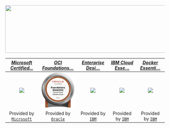 
<!--
**athulak/athulak** is a ✨ _special_ ✨ repository because its `README.md` (this file) appears on your GitHub profile.

Here are some ideas to get you started:

- 🔭 I’m currently working on ...
- 🌱 I’m currently learning ...
- 👯 I’m looking to collaborate on ...
- 🤔 I’m looking for help with ...
- 💬 Ask me about ...
- 📫 How to reach me: ...
- 😄 Pronouns: ...
- ⚡ Fun fact: ...
-->

<img src="https://github.com/athulak/athulak/raw/master/assets/digital_rain_banner.gif" width="913" height="150"/>

|[*Microsoft Certified...*](https://www.credly.com/badges/4203e615-de6a-4594-b3df-f9e32c330513/public_url, "Microsoft Certified: Azure Fundamentals")|[*OCI Foundations…*](https://catalog-education.oracle.com/pls/certview/sharebadge?id=B1DAF90CBBBB1B824BBBC8F95A1F2F03A1AC63D4C1B56CC746D19443AFD5B257, "OCI Foundations 2021 Associate")|[*Enterprise Desi…*](https://www.credly.com/badges/f35df941-bf87-468f-b3bc-8783fb0622e6/public, "Enterprise Design Thinking Practitioner")|[*IBM Cloud Esse…*](https://www.credly.com/badges/1e7d3f64-a1eb-460e-b724-503d53b5bfc2/public, "IBM Cloud Essentials")|[*Docker Essenti…*](https://www.credly.com/badges/e62ba2f1-8436-4406-8682-593f17bc8a41/public, "Docker Essentials")|
|:-------------:|:-------------:|:-------------:|:-------------:|:-------------:|
|[<img src="https://athulak.com/assets/badges/microsoft-certified-azure-fundamentals.png?v2" width="150"/>](https://www.credly.com/badges/4203e615-de6a-4594-b3df-f9e32c330513/public_url, "Microsoft Certified: Azure Fundamentals")|[<img src="https://raw.githubusercontent.com/athulak/athulak/master/assets/50_Oracle_Cloud_Infrastructure.png" width="150"/>](https://catalog-education.oracle.com/pls/certview/sharebadge?id=B1DAF90CBBBB1B824BBBC8F95A1F2F03A1AC63D4C1B56CC746D19443AFD5B257, "OCI Foundations 2021 Associate")|[<img src="https://images.credly.com/images/bc08972c-3c7d-4b99-82a0-c94bcca36674/Badges_v8-07_Practitioner.png" width="150"/>](https://www.credly.com/badges/f35df941-bf87-468f-b3bc-8783fb0622e6/public, "Enterprise Design Thinking Practitioner")|[<img src="https://images.credly.com/images/92e96a17-8498-4007-9731-9971b5a24571/IBM_Cloud_Essentials_-_Knowledge_Badge.png" width="150"/>](https://www.credly.com/badges/1e7d3f64-a1eb-460e-b724-503d53b5bfc2/public, "IBM Cloud Essentials")|[<img src="https://images.credly.com/images/08216781-93cb-4ba1-8110-8eb3401fa8ce/Docker_Essentials_-_ISDN.png" width="150"/>](https://www.credly.com/badges/e62ba2f1-8436-4406-8682-593f17bc8a41/public, "Docker Essentials")|
|Provided by [`Microsoft`](https://www.microsoft.com/azure)|Provided by [`Oracle`](https://www.oracle.com/cloud/)|Provided by [`IBM`](https://www.ibm.com)|Provided by [`IBM`](https://www.ibm.com)|Provided by [`IBM`](https://www.ibm.com)|

